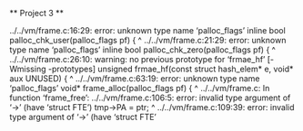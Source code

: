 ** Project 3 **

../../vm/frame.c:16:29: error: unknown type name ‘palloc_flags’
 inline bool palloc_chk_user(palloc_flags pf) {
                             ^
../../vm/frame.c:21:29: error: unknown type name ‘palloc_flags’
 inline bool palloc_chk_zero(palloc_flags pf) {
                             ^
../../vm/frame.c:26:10: warning: no previous prototype for ‘frmae_hf’ [-Wmissing            -prototypes]
 unsigned frmae_hf(const struct hash_elem* e, void* aux UNUSED) {
          ^
../../vm/frame.c:63:19: error: unknown type name ‘palloc_flags’
 void* frame_alloc(palloc_flags pf) {
                   ^
../../vm/frame.c: In function ‘frame_free’:
../../vm/frame.c:106:5: error: invalid type argument of ‘->’ (have ‘struct FTE’)
  tmp->PA = ptr;
     ^
../../vm/frame.c:109:39: error: invalid type argument of ‘->’ (have ‘struct FTE’
